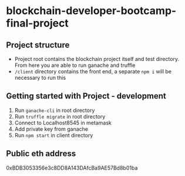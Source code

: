 # blockchain-developer-bootcamp-final-project

## Project structure

- Project root contains the blockchain project itself and test directory. From here you are able to run ganache and truffle
- `/client` directory contains the front end, a separate `npm i` will be necessary to run this

## Getting started with Project - development

1. Run `ganache-cli` in root directory
2. Run `truffle migrate` in root directory
3. Connect to Localhost8545 in metamask
4. Add private key from ganache
5. Run `npm start` in client directory

## Public eth address

0xBDB3053356e3c8DD8A143DAfcBa9AE57Bd8b01ba
